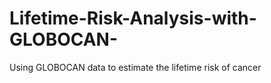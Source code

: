 # Lifetime-Risk-Analysis-with-GLOBOCAN-
Using GLOBOCAN data to estimate the lifetime risk of cancer
